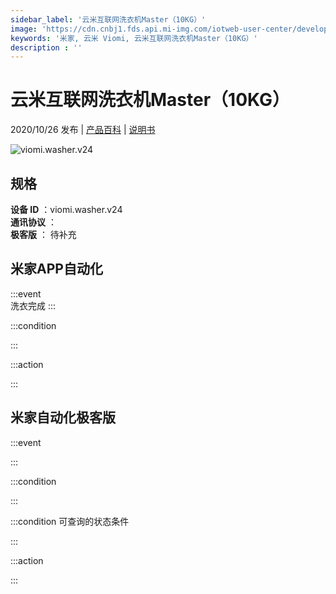 ```yaml
---
sidebar_label: '云米互联网洗衣机Master（10KG）'
image: 'https://cdn.cnbj1.fds.api.mi-img.com/iotweb-user-center/developer_1679048481430LHy2Z03N.png?GalaxyAccessKeyId=AKVGLQWBOVIRQ3XLEW&Expires=9223372036854775807&Signature=m2i8n79bOP0Fj+ZhUy6HO7fUPTk='
keywords: '米家, 云米 Viomi, 云米互联网洗衣机Master（10KG）'
description : ''
---
```

# 云米互联网洗衣机Master（10KG）

2020/10/26 发布 | [产品百科](https://home.mi.com/webapp/content/baike/product/index.html?model=viomi.washer.v24/) | [说明书](https://home.mi.com/views/introduction.html?model=viomi.washer.v24&region=cn)

![viomi.washer.v24](https://cdn.cnbj1.fds.api.mi-img.com/iotweb-user-center/developer_1679048481430LHy2Z03N.png?GalaxyAccessKeyId=AKVGLQWBOVIRQ3XLEW&Expires=9223372036854775807&Signature=m2i8n79bOP0Fj+ZhUy6HO7fUPTk=)

## 规格  
> 
**设备 ID** ：viomi.washer.v24  
**通讯协议** ：  
**极客版**  ： 待补充 


## 米家APP自动化  

:::event  
洗衣完成
:::

:::condition  

:::

:::action   

:::

## 米家自动化极客版  

:::event  

:::

:::condition  

:::

:::condition 可查询的状态条件  

:::

:::action  

:::

        
